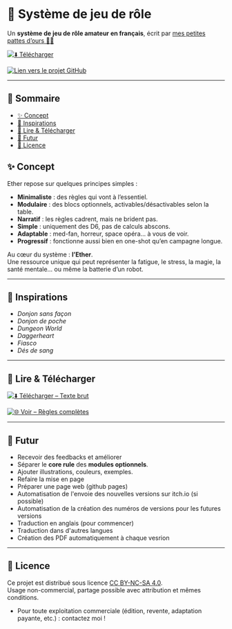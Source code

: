 # 🎲 Système de jeu de rôle

Un **système de jeu de rôle amateur en français**, écrit par [mes petites pattes d’ours 🐻‍❄️](https://github.com/OursBlanc42)

[![⬇️ Télécharger](https://img.shields.io/badge/⬇️%20Télécharger-brightgreen?style=for-the-badge)](#-lire--télécharger)

[![Lien vers le projet GitHub](https://img.shields.io/badge/GitHub-OursBlanc42%2FEther-black?logo=github&style=for-the-badge)](https://github.com/OursBlanc42/Ether)



---

## 📑 Sommaire
- [✨ Concept](#-concept)
- [🎲 Inspirations](#-inspirations)
- [📖 Lire & Télécharger](#-lire--télécharger)
- [🚧 Futur](#-futur)
- [📜 Licence](#-licence)

## ✨ Concept
Ether repose sur quelques principes simples :  
- **Minimaliste** : des règles qui vont à l’essentiel.  
- **Modulaire** : des blocs optionnels, activables/désactivables selon la table.  
- **Narratif** : les règles cadrent, mais ne brident pas.  
- **Simple** : uniquement des D6, pas de calculs abscons.  
- **Adaptable** : med-fan, horreur, space opéra… à vous de voir.  
- **Progressif** : fonctionne aussi bien en one-shot qu’en campagne longue.  

Au cœur du système : **l’Ether**.  
Une ressource unique qui peut représenter la fatigue, le stress, la magie, la santé mentale… ou même la batterie d’un robot.  

---

## 🎲 Inspirations
- *Donjon sans façon*  
- *Donjon de poche*  
- *Dungeon World*  
- *Daggerheart*  
- *Fiasco*  
- *Dés de sang*  

---

## 📖 Lire & Télécharger
[![⬇️ Télécharger – Texte brut](https://img.shields.io/badge/⬇️%20Télécharger-Texte%20brut-brightgreen?style=for-the-badge)](https://raw.githubusercontent.com/OursBlanc42/Ether/main/docs/ETHER.md)

[![🌐 Voir – Règles complètes](https://img.shields.io/badge/🌐%20Voir-Règles%20complètes-blue?style=for-the-badge)](./ETHER.md)


---

## 🚧 Futur
- Recevoir des feedbacks et améliorer  
- Séparer le **core rule** des **modules optionnels**.  
- Ajouter illustrations, couleurs, exemples.
- Refaire la mise en page
- Préparer une page web (github pages)
- Automatisation de l'envoie des nouvelles versions sur itch.io (si possible)
- Automatisation de la création des numéros de versions pour les futures versions
- Traduction en anglais (pour commencer)
- Traduction dans d'autres langues
- Création des PDF automatiquement à chaque vesrion

---

## 📜 Licence
Ce projet est distribué sous licence [CC BY-NC-SA 4.0](./LICENSE.md).  
Usage non-commercial, partage possible avec attribution et mêmes conditions.

- Pour toute exploitation commerciale (édition, revente, adaptation payante, etc.) : contactez moi !